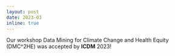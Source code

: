 ```yaml
---
layout: post
date: 2023-03
inline: true
---
```


Our workshop Data Mining for Climate Change and Health Equity (DMC^2HE) was accepted by **ICDM** 2023!
